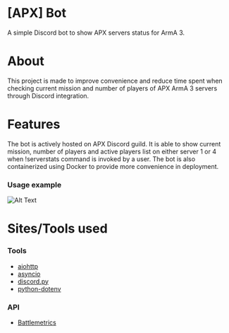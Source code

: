 # [APX] Bot
A simple Discord bot to show APX servers status for ArmA 3.

# About
This project is made to improve convenience and reduce time spent when checking current mission and number of players of APX ArmA 3 servers through Discord integration.

# Features
The bot is actively hosted on APX Discord guild. It is able to show current mission, number of players and active players list on either server 1 or 4 when !serverstats command is invoked by a user. The bot is also containerized using Docker to provide more convenience in deployment.

### Usage example

![Alt Text](https://github.com/farhannysf/apx_bot/blob/master/docs/apxbot.gif)

# Sites/Tools used

### Tools
* [aiohttp](https://docs.aiohttp.org/en/stable/)
* [asyncio](https://docs.python.org/3.6/library/asyncio.html)
* [discord.py](https://discordpy.readthedocs.io/en/latest/)
* [python-dotenv](https://github.com/theskumar/python-dotenv)

### API
* [Battlemetrics](https://www.battlemetrics.com/developers/documentation)

